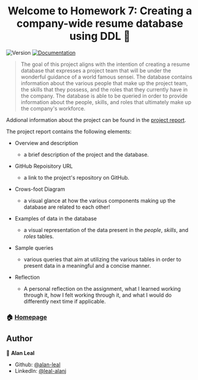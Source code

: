 <h1 align="center">Welcome to Homework 7: Creating a company-wide resume database using DDL 👋</h1>
<p>
  <img alt="Version" src="https://img.shields.io/badge/version-1.0-blue.svg?cacheSeconds=2592000" />
  <a href="hw7/hw7.html" target="_blank">
    <img alt="Documentation" src="https://img.shields.io/badge/documentation-yes-brightgreen.svg" />
  </a>
</p>

> The goal of this project aligns with the intention of creating a resume database that expresses a project team that will be under the wonderful guidance of a world famous sensei. The database contains information about the various people that make up the project team, the skills that they possess, and the roles that they currently have in the company. The database is able to be queried in order to provide information about the people, skills, and roles that ultimately make up the company's workforce.

Addional information about the project can be found in the [project report](hw7/hw7.html).

The project report contains the following elements:

* Overview and description
    + a brief description of the project and the database.

* GitHub Repoisitory URL
    + a link to the project's repository on GitHub.
    
* Crows-foot Diagram
    + a visual glance at how the various components making up the database are related to each other!

* Examples of data in the database
    + a visual representation of the data present in the *people*, *skills*, and *roles* tables.

* Sample queries
    + various queries that aim at utilizing the various tables in order to present data in a meaningful and a concise manner.

* Reflection
    + A personal reflection on the assignment, what I learned working through it, how I felt working through it, and what I would do differently next time if applicable.

### 🏠 [Homepage](https://github.com/cmsc-vcu/cmsc508-fa2023-hw7-alan-leal#readme)

## Author

👤 **Alan Leal**

* Github: [@alan-leal](https://github.com/alan-leal)
* LinkedIn: [@leal-alanj](https://linkedin.com/in/leal-alanj)